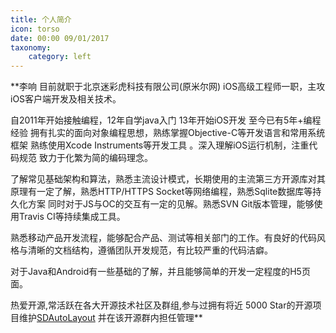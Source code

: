 ```yaml
---
title: 个人简介
icon: torso
date: 00:00 09/01/2017
taxonomy:
    category: left
---
```


**李响 目前就职于北京迷彩虎科技有限公司(原米尔网) iOS高级工程师一职，主攻iOS客户端开发及相关技术。

自2011年开始接触编程，12年自学java入门 13年开始iOS开发 至今已有5年+编程经验 拥有扎实的面向对象编程思想，熟练掌握Objective-C等开发语言和常用系统框架 熟练使用Xcode Instruments等开发工具 。深入理解iOS运行机制，注重代码规范 致力于化繁为简的编码理念。

了解常见基础架构和算法，熟悉主流设计模式，长期使用的主流第三方开源库对其原理有一定了解，熟悉HTTP/HTTPS Socket等网络编程，熟悉Sqlite数据库等持久化方案 同时对于JS与OC的交互有一定的见解。熟悉SVN Git版本管理，能够使用Travis CI等持续集成工具。

熟悉移动产品开发流程，能够配合产品、测试等相关部门的工作。有良好的代码风格与清晰的文档结构，遵循团队开发规范，有比较严重的代码洁癖。

对于Java和Android有一些基础的了解，并且能够简单的开发一定程度的H5页面。

热爱开源,常活跃在各大开源技术社区及群组,参与过拥有将近 5000 Star的开源项目维护[SDAutoLayout](https://github.com/gsdios/SDAutoLayout) 并在该开源群内担任管理**
